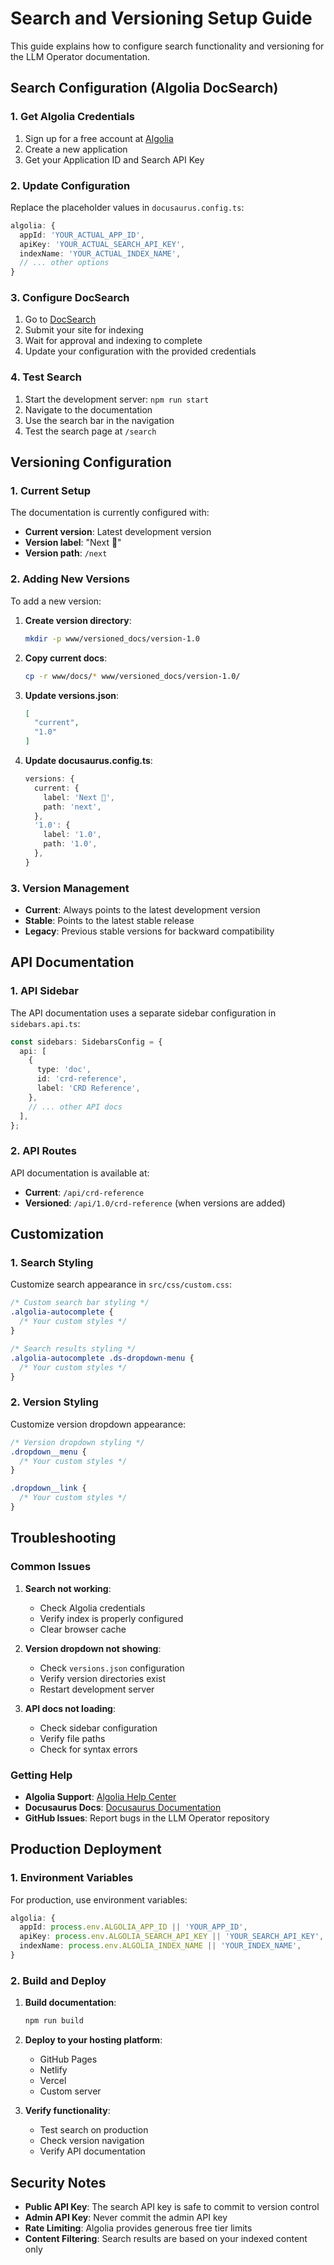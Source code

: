 # Search and Versioning Setup Guide

This guide explains how to configure search functionality and versioning for the LLM Operator documentation.

## Search Configuration (Algolia DocSearch)

### 1. Get Algolia Credentials

1. Sign up for a free account at [Algolia](https://www.algolia.com/)
2. Create a new application
3. Get your Application ID and Search API Key

### 2. Update Configuration

Replace the placeholder values in `docusaurus.config.ts`:

```typescript
algolia: {
  appId: 'YOUR_ACTUAL_APP_ID',
  apiKey: 'YOUR_ACTUAL_SEARCH_API_KEY',
  indexName: 'YOUR_ACTUAL_INDEX_NAME',
  // ... other options
}
```

### 3. Configure DocSearch

1. Go to [DocSearch](https://docsearch.algolia.com/)
2. Submit your site for indexing
3. Wait for approval and indexing to complete
4. Update your configuration with the provided credentials

### 4. Test Search

1. Start the development server: `npm run start`
2. Navigate to the documentation
3. Use the search bar in the navigation
4. Test the search page at `/search`

## Versioning Configuration

### 1. Current Setup

The documentation is currently configured with:
- **Current version**: Latest development version
- **Version label**: "Next 🚀"
- **Version path**: `/next`

### 2. Adding New Versions

To add a new version:

1. **Create version directory**:
   ```bash
   mkdir -p www/versioned_docs/version-1.0
   ```

2. **Copy current docs**:
   ```bash
   cp -r www/docs/* www/versioned_docs/version-1.0/
   ```

3. **Update versions.json**:
   ```json
   [
     "current",
     "1.0"
   ]
   ```

4. **Update docusaurus.config.ts**:
   ```typescript
   versions: {
     current: {
       label: 'Next 🚀',
       path: 'next',
     },
     '1.0': {
       label: '1.0',
       path: '1.0',
     },
   }
   ```

### 3. Version Management

- **Current**: Always points to the latest development version
- **Stable**: Points to the latest stable release
- **Legacy**: Previous stable versions for backward compatibility

## API Documentation

### 1. API Sidebar

The API documentation uses a separate sidebar configuration in `sidebars.api.ts`:

```typescript
const sidebars: SidebarsConfig = {
  api: [
    {
      type: 'doc',
      id: 'crd-reference',
      label: 'CRD Reference',
    },
    // ... other API docs
  ],
};
```

### 2. API Routes

API documentation is available at:
- **Current**: `/api/crd-reference`
- **Versioned**: `/api/1.0/crd-reference` (when versions are added)

## Customization

### 1. Search Styling

Customize search appearance in `src/css/custom.css`:

```css
/* Custom search bar styling */
.algolia-autocomplete {
  /* Your custom styles */
}

/* Search results styling */
.algolia-autocomplete .ds-dropdown-menu {
  /* Your custom styles */
}
```

### 2. Version Styling

Customize version dropdown appearance:

```css
/* Version dropdown styling */
.dropdown__menu {
  /* Your custom styles */
}

.dropdown__link {
  /* Your custom styles */
}
```

## Troubleshooting

### Common Issues

1. **Search not working**:
   - Check Algolia credentials
   - Verify index is properly configured
   - Clear browser cache

2. **Version dropdown not showing**:
   - Check `versions.json` configuration
   - Verify version directories exist
   - Restart development server

3. **API docs not loading**:
   - Check sidebar configuration
   - Verify file paths
   - Check for syntax errors

### Getting Help

- **Algolia Support**: [Algolia Help Center](https://help.algolia.com/)
- **Docusaurus Docs**: [Docusaurus Documentation](https://docusaurus.io/docs)
- **GitHub Issues**: Report bugs in the LLM Operator repository

## Production Deployment

### 1. Environment Variables

For production, use environment variables:

```typescript
algolia: {
  appId: process.env.ALGOLIA_APP_ID || 'YOUR_APP_ID',
  apiKey: process.env.ALGOLIA_SEARCH_API_KEY || 'YOUR_SEARCH_API_KEY',
  indexName: process.env.ALGOLIA_INDEX_NAME || 'YOUR_INDEX_NAME',
}
```

### 2. Build and Deploy

1. **Build documentation**:
   ```bash
   npm run build
   ```

2. **Deploy to your hosting platform**:
   - GitHub Pages
   - Netlify
   - Vercel
   - Custom server

3. **Verify functionality**:
   - Test search on production
   - Check version navigation
   - Verify API documentation

## Security Notes

- **Public API Key**: The search API key is safe to commit to version control
- **Admin API Key**: Never commit the admin API key
- **Rate Limiting**: Algolia provides generous free tier limits
- **Content Filtering**: Search results are based on your indexed content only

